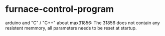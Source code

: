 # furnace-control-program
arduino and "C" / "C++"
about max31856:
The 31856 does not contain any resistent memmory, all parameters needs to be reset at startup.
